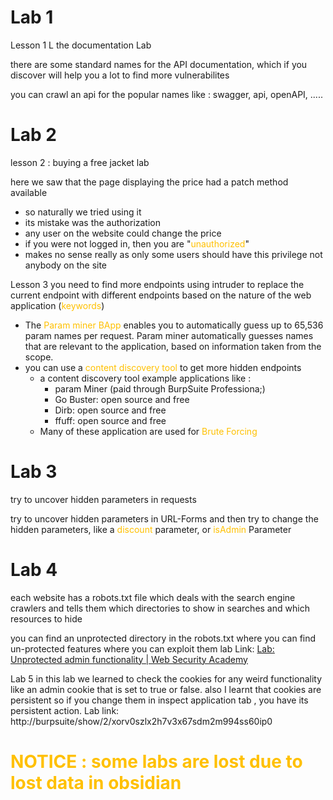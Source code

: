 
# Lab 1
Lesson 1 L the documentation Lab

there are some standard names for the API documentation, which if you discover will help you a lot to find more vulnerabilites

you can crawl an api for the popular names like : swagger, api, openAPI, .....


# Lab 2
lesson 2 : buying a free jacket lab

here we saw that the page displaying the price had a patch method available
- so naturally we tried using it
- its mistake was the authorization
- any user on the website could change the price
- if you were not logged in, then you are "<span style="color:rgb(255, 192, 0)">unauthorized</span>"
- makes no sense really as only some users should have this privilege not anybody on the site

Lesson 3
you need to find more endpoints using intruder to replace the current endpoint with different endpoints based on the nature of the web application (<span style="color:rgb(255, 192, 0)">keywords</span>)

- The <span style="color:rgb(255, 192, 0)">Param miner BApp</span> enables you to automatically guess up to 65,536 param names per request. Param miner automatically guesses names that are relevant to the application, based on information taken from the scope.
- you can use a <span style="color:rgb(255, 192, 0)">content discovery tool</span> to get more hidden endpoints
	- a content discovery tool example applications like : 
		- param Miner (paid through BurpSuite Professiona;)
		- Go Buster: open source and free
		- Dirb: open source and free
		- ffuff: open source and free
	- Many of these application are used for <span style="color:rgb(255, 192, 0)">Brute Forcing</span> 

# Lab 3
try to uncover hidden parameters in requests

try to uncover hidden parameters in URL-Forms and then try to change the hidden parameters, like a <span style="color:rgb(255, 192, 0)">discount</span> parameter, or <span style="color:rgb(255, 192, 0)">isAdmin</span> Parameter


# Lab 4
each website has a robots.txt file which deals with the search engine crawlers and tells them which directories to show in searches and which resources to hide

you can find an unprotected directory in the robots.txt where you can find un-protected features where you can exploit them
lab Link: [Lab: Unprotected admin functionality | Web Security Academy](https://portswigger.net/web-security/access-control/lab-unprotected-admin-functionality)

Lab 5
in this lab we learned to check the cookies for any weird functionality like an admin cookie that is set to true or false.
also I learnt that cookies are persistent so if you change them in inspect application tab , you have its persistent action.
 Lab link: http://burpsuite/show/2/xorv0szlx2h7v3x67sdm2m994ss60ip0


# <span style="color:rgb(255, 192, 0)">NOTICE : some labs are lost due to lost data in obsidian</span> 